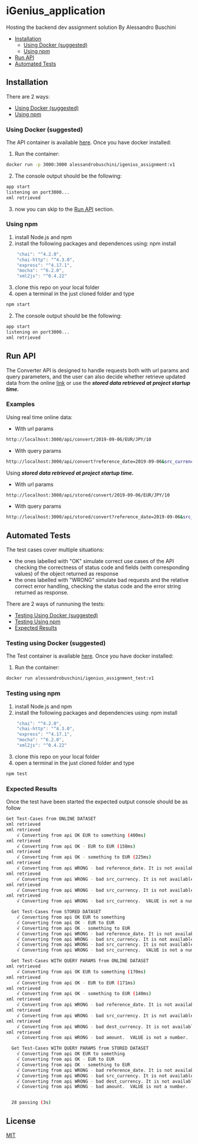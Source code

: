 # iGenius_application
Hosting the backend dev assignment solution By Alessandro Buschini

* [Installation](#Installation)
    * [Using Docker (suggested)](#Using-Docker-(suggested))
    * [Using npm](#Using-npm)
* [Run API](#Run-API)
* [Automated Tests](#Automated-Tests)


## Installation
There are 2 ways:
* [Using Docker (suggested)](#Using-Docker-(suggested))
* [Using npm](#Using-npm)

### Using Docker (suggested)
The API container is available [here](https://cloud.docker.com/u/alessandrobuschini/repository/docker/alessandrobuschini/igenius_assignment).
Once you have docker installed:
1. Run the container: 
```bash
docker run -p 3000:3000 alessandrobuschini/igenius_assignment:v1
```

2. The console output should be the following:
```bash
app start
listening on port3000...
xml retrieved
```

3. now you can skip to the [Run API](#Run-API) section.
    
### Using npm
1. install Node.js and npm
2. install the following packages and dependences using:  npm install
```javascript 
    "chai": "^4.2.0",
    "chai-http": "^4.3.0",
    "express": "^4.17.1",
    "mocha": "^6.2.0",
    "xml2js": "^0.4.22"
```
3. clone this repo on your local folder
4. open a terminal in the just cloned folder and type
```bash
npm start
```
2. The console output should be the following:
```bash
app start
listening on port3000...
xml retrieved
```



## Run API

The Converter API is designed to handle requests both with url params and query parameters, and the user can also decide whether retrieve updated data from the online [link](https://www.ecb.europa.eu/stats/eurofxref/eurofxref-hist-90d.xml) or use the <em><strong>stored data retrieved at project startup time.</strong></em>

### Examples 
Using real time online data:
* With url params
```bash
http://localhost:3000/api/convert/2019-09-06/EUR/JPY/10
```
* With query params
```bash
http://localhost:3000/api/convert?reference_date=2019-09-06&src_currency=EUR&dest_currency=JPY&amount=10
```
Using <em><strong>stored data retrieved at project startup time.</strong></em>
* With url params
```bash
http://localhost:3000/api/stored/convert/2019-09-06/EUR/JPY/10
```
* With query params
```bash
http://localhost:3000/api/stored/convert?reference_date=2019-09-06&src_currency=EUR&dest_currency=JPY&amount=10
```


## Automated Tests
The test cases cover multiple situations:
* the ones labelled with "OK" simulate correct use cases of the API checking the correctness of status code and fields (with corresponding values) of the object returned as response
* the ones labelled with "WRONG" simulate bad requests and the relative correct error handling, checking the status code and the error string returned as response.

There are 2 ways of runnuning the tests:
* [Testing Using Docker (suggested)](#Testing-using-docker-(suggested))
* [Testing Using npm](#Testing-using-npm)
* [Expected Results](#Expected-Results)

### Testing using Docker (suggested) 
The Test container is available [here](https://cloud.docker.com/u/alessandrobuschini/repository/docker/alessandrobuschini/igenius_assignment_test).
Once you have docker installed:
1. Run the container: 
```bash
docker run alessandrobuschini/igenius_assignment_test:v1
```

### Testing using npm 
1. install Node.js and npm
2. install the following packages and dependencies using:  npm install
```javascript 
    "chai": "^4.2.0",
    "chai-http": "^4.3.0",
    "express": "^4.17.1",
    "mocha": "^6.2.0",
    "xml2js": "^0.4.22"
```
3. clone this repo on your local folder
4. open a terminal in the just cloned folder and type
```bash
npm test
```

### Expected Results
Once the test have been started the expected output console should be as follow
```bash
Get Test-Cases from ONLINE DATASET
xml retrieved
xml retrieved
    √ Converting from api OK EUR to something (400ms)
xml retrieved
    √ Converting from api OK - EUR to EUR (158ms)
xml retrieved
    √ Converting from api OK - something to EUR (225ms)
xml retrieved
    √ Converting from api WRONG - bad reference_date. It is not available in the dataset.  (203ms)
xml retrieved
    √ Converting from api WRONG - bad src_currency. It is not available in the dataset.  (174ms)
xml retrieved
    √ Converting from api WRONG - bad src_currency. It is not available in the dataset.  (157ms)
xml retrieved
    √ Converting from api WRONG - bad src_currency.  VALUE is not a number.  (138ms)

  Get Test-Cases from STORED DATASET
    √ Converting from api OK EUR to something
    √ Converting from api OK - EUR to EUR
    √ Converting from api OK - something to EUR
    √ Converting from api WRONG - bad reference_date. It is not available in the dataset.
    √ Converting from api WRONG - bad src_currency. It is not available in the dataset.
    √ Converting from api WRONG - bad src_currency. It is not available in the dataset.
    √ Converting from api WRONG - bad src_currency.  VALUE is not a number.

  Get Test-Cases WITH QUERY PARAMS from ONLINE DATASET
xml retrieved
    √ Converting from api OK EUR to something (170ms)
xml retrieved
    √ Converting from api OK - EUR to EUR (171ms)
xml retrieved
    √ Converting from api OK - something to EUR (140ms)
xml retrieved
    √ Converting from api WRONG - bad reference_date. It is not available in the dataset.  (119ms)
xml retrieved
    √ Converting from api WRONG - bad src_currency. It is not available in the dataset.  (178ms)
xml retrieved
    √ Converting from api WRONG - bad dest_currency. It is not available in the dataset.  (129ms)
xml retrieved
    √ Converting from api WRONG - bad amount.  VALUE is not a number.  (141ms)

  Get Test-Cases WITH QUERY PARAMS from STORED DATASET
    √ Converting from api OK EUR to something
    √ Converting from api OK - EUR to EUR
    √ Converting from api OK - something to EUR
    √ Converting from api WRONG - bad reference_date. It is not available in the dataset.
    √ Converting from api WRONG - bad src_currency. It is not available in the dataset.
    √ Converting from api WRONG - bad dest_currency. It is not available in the dataset.
    √ Converting from api WRONG - bad amount.  VALUE is not a number.


  28 passing (3s)
```

## License
[MIT](https://choosealicense.com/licenses/mit/)
<a name="RunAPI"></a>
